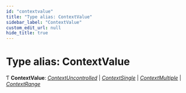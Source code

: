 ```yaml
---
id: "contextvalue"
title: "Type alias: ContextValue"
sidebar_label: "ContextValue"
custom_edit_url: null
hide_title: true
---
```


# Type alias: ContextValue

Ƭ **ContextValue**: [*ContextUncontrolled*](../interfaces/contextuncontrolled.md) \| [*ContextSingle*](../interfaces/contextsingle.md) \| [*ContextMultiple*](../interfaces/contextmultiple.md) \| [*ContextRange*](../interfaces/contextrange.md)
